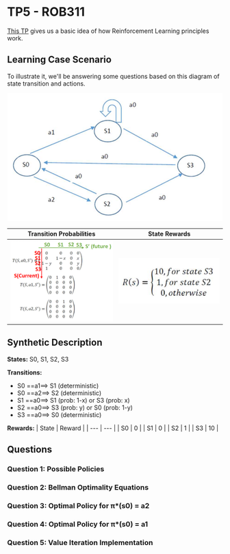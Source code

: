 # TP5 - ROB311
[This TP](ROB311%20-%20RL.pdf) gives us a basic idea of how Reinforcement Learning principles work.

## Learning Case Scenario
To illustrate it, we'll be answering some questions based on this diagram of state transition and actions.

![State Action Diagram](StateAction_diagram.png)

| Transition Probabilities | State Rewards |
| --- | --- |
| ![](TransitionProbabilities.png) | ![](Reward.png) |

## Synthetic Description

**States:** S0, S1, S2, S3

**Transitions:**
- S0 ==a1==> S1 (deterministic)
- S0 ==a2==> S2 (deterministic)
- S1 ==a0==> S1 (prob: 1-x) or S3 (prob: x)
- S2 ==a0==> S3 (prob: y) or S0 (prob: 1-y)
- S3 ==a0==> S0 (deterministic)

**Rewards:**
| State | Reward |
| --- | --- |
| S0 | 0 |
| S1 | 0 |
| S2 | 1 |
| S3 | 10 |

## Questions

### Question 1: Possible Policies

### Question 2: Bellman Optimality Equations

### Question 3: Optimal Policy for π*(s0) = a2

### Question 4: Optimal Policy for π*(s0) = a1

### Question 5: Value Iteration Implementation
